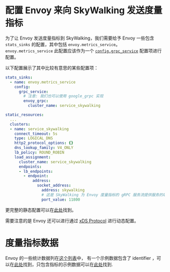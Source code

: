 # 配置 Envoy 来向 SkyWalking 发送度量指标

为了让 Envoy 发送度量指标到 SkyWalking，我们需要给予 Envoy 一些包含 `stats_sinks` 的配置，其中包括 `envoy.metrics_service`。
`envoy.metrics_service` 此配置应该作为一个 [`config.grpc_service`](https://www.envoyproxy.io/docs/envoy/latest/api-v2/api/v2/core/grpc_service.proto#envoy-api-msg-core-grpcservice) 配置项进行配置。

以下配置展示了其中比较有意思的某些配置项：

```yaml
stats_sinks:
  - name: envoy.metrics_service
    config:
      grpc_service:
        # 注意: 我们也可以使用 google_grpc 实现
        envoy_grpc:
          cluster_name: service_skywalking

static_resources:
  ...
  clusters:
  - name: service_skywalking
    connect_timeout: 5s
    type: LOGICAL_DNS
    http2_protocol_options: {}
    dns_lookup_family: V4_ONLY
    lb_policy: ROUND_ROBIN
    load_assignment:
      cluster_name: service_skywalking
      endpoints:
      - lb_endpoints:
        - endpoint:
            address:
              socket_address:
                address: skywalking
                # 这是 SkyWalking 为 Envoy 度量指标的 gRPC 服务流提供服务的端口
                port_value: 11800
```

更完整的静态配置可以在[此处](config.yaml)找到。

需要注意的是 Envoy 还可以进行通过 [xDS Protocol](https://github.com/envoyproxy/data-plane-api/blob/master/XDS_PROTOCOL.md) 进行动态配置。

# 度量指标数据

Envoy 的一些统计数据列在[这个列表](https://www.envoyproxy.io/docs/envoy/latest/configuration/statistics)中，
有一个示例数据包含了 identifier ，可以在[此处](identify.json)找到，只包含指标的示例数据可以在[此处](metrics.json)找到.

